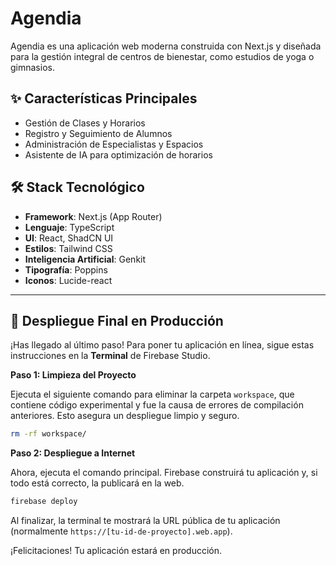 # Agendia

Agendia es una aplicación web moderna construida con Next.js y diseñada para la gestión integral de centros de bienestar, como estudios de yoga o gimnasios.

## ✨ Características Principales

- Gestión de Clases y Horarios
- Registro y Seguimiento de Alumnos
- Administración de Especialistas y Espacios
- Asistente de IA para optimización de horarios

## 🛠️ Stack Tecnológico

- **Framework**: Next.js (App Router)
- **Lenguaje**: TypeScript
- **UI**: React, ShadCN UI
- **Estilos**: Tailwind CSS
- **Inteligencia Artificial**: Genkit
- **Tipografía**: Poppins
- **Iconos**: Lucide-react

---

## 🚀 Despliegue Final en Producción

¡Has llegado al último paso! Para poner tu aplicación en línea, sigue estas instrucciones en la **Terminal** de Firebase Studio.

**Paso 1: Limpieza del Proyecto**

Ejecuta el siguiente comando para eliminar la carpeta `workspace`, que contiene código experimental y fue la causa de errores de compilación anteriores. Esto asegura un despliegue limpio y seguro.

```bash
rm -rf workspace/
```

**Paso 2: Despliegue a Internet**

Ahora, ejecuta el comando principal. Firebase construirá tu aplicación y, si todo está correcto, la publicará en la web.

```bash
firebase deploy
```

Al finalizar, la terminal te mostrará la URL pública de tu aplicación (normalmente `https://[tu-id-de-proyecto].web.app`).

¡Felicitaciones! Tu aplicación estará en producción.
